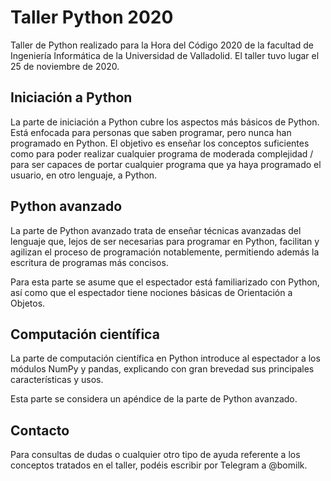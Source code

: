 # Taller Python 2020
Taller de Python realizado para la Hora del Código 2020 de la facultad de Ingeniería Informática de la Universidad de Valladolid. El taller tuvo lugar el 25 de noviembre de 2020.

## Iniciación a Python
La parte de iniciación a Python cubre los aspectos más básicos de Python. Está enfocada para personas que saben programar, pero nunca han programado en Python. El objetivo es enseñar los conceptos suficientes como para poder realizar cualquier programa de moderada complejidad / para ser capaces de portar cualquier programa que ya haya programado el usuario, en otro lenguaje, a Python.

## Python avanzado
La parte de Python avanzado trata de enseñar técnicas avanzadas del lenguaje que, lejos de ser necesarias para programar en Python, facilitan y agilizan el proceso de programación notablemente, permitiendo además la escritura de programas más concisos.

Para esta parte se asume que el espectador está familiarizado con Python, así como que el espectador tiene nociones básicas de Orientación a Objetos.

## Computación científica
La parte de computación científica en Python introduce al espectador a los módulos NumPy y pandas, explicando con gran brevedad sus principales características y usos.

Esta parte se considera un apéndice de la parte de Python avanzado.

## Contacto
Para consultas de dudas o cualquier otro tipo de ayuda referente a los conceptos tratados en el taller, podéis escribir por Telegram a @bomilk.

